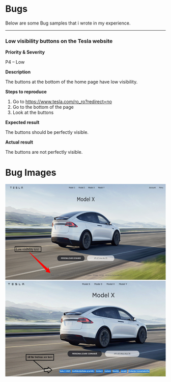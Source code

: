# Bugs

Below are some Bug samples that i wrote in my experience.

-----------------

### Low visibility buttons on the Tesla website

**Priority & Severity**

P4 – Low

**Description**

The buttons at the bottom of the home page have low visibility.

**Steps to reproduce**
1.  Go to https://www.tesla.com/ro_ro?redirect=no
2.  Go to the bottom of the page
3. Look at the buttons

**Expected result**

The buttons should be perfectly visible.

**Actual result** 

The buttons are not perfectly visible.
# Bug Images
<img src="Bug Images/Tesla Bug image 1.png" witdh="250" height="300" >      <img src="Bug Images/Tesla Bug image 2.jpg" witdh="250" height="300" >
